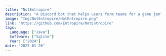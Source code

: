 ```yaml
---
title: "NotEntropire"
description: "A Discord bot that helps users form teams for a game jam"
image: "Img/NotEntropire/NotEntropire.png"
link: "https://github.com/Entropire/NotEntropire"
tags:
  Language: ["Java"]
  Software: ["Sqlite"]
  Year: ["2024"]
date: "2025-01-26"
---
```

